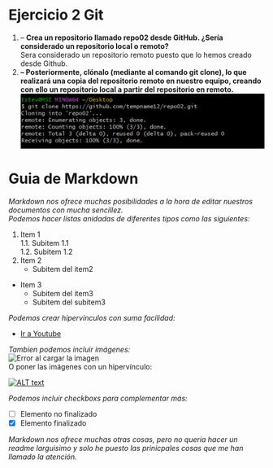 # Ejercicio 2 Git
 1. – __Crea un repositorio llamado repo02 desde GitHub. ¿Sería considerado
un repositorio local o remoto?__  
Sera considerado un repositorio remoto puesto que lo hemos creado desde Github.  
2. __– Posteriormente, clónalo (mediante al comando git clone), lo que realizará una copia del
repositorio remoto en nuestro equipo, creando con ello un repositorio local a
partir del repositorio en remoto.__  
![Error al cargar la imagen](https://github.com/tempname12/repo02/blob/main/Fotos/1.PNG?raw=true "Captura clonació repo02")  
  
# Guia de Markdown  
_Markdown nos ofrece muchas posibilidades a la hora de editar nuestros documentos con mucha sencillez._  
_Podemos hacer listas anidadas de diferentes tipos como las siguientes:_  
1. Item 1  
    1.1. Subitem 1.1  
    1.2. Subitem 1.2
2. Item 2
    * Subitem del item2
* Item 3
    * Subitem del item3
    * Subitem del subitem3  
  
_Podemos crear hipervínculos con suma facilidad:_  
* [Ir a Youtube](http://www.youtube.es) 

_Tambien podemos incluir imágenes:_  
![Error al cargar la imagen](https://educacion30.b-cdn.net/wp-content/uploads/2019/06/homer.gif "Captura clonació repo02")   
O poner las imágenes con un hipervínculo:  
<!-- Ruta URL de la IMG + Descripción-->
[1]:https://www.muycomputerpro.com/wp-content/uploads/2019/05/stack-overflow-brecha-seguridad.jpg "GOD"
<!-- Enlace -->
[2]: https://stackoverflow.com
<!-- Juntando la descrición con el resto de partes partes -->
[![ALT text][1]][2]  
  
_Podemos incluir checkboxs para complementar más:_  
- [ ] Elemento no finalizado  
- [x] Elemento finalizado  
  
_Markdown nos ofrece muchas otras cosas, pero no queria hacer un readme larguisimo y solo he puesto las prinicpales cosas que me han llamado la atención._


